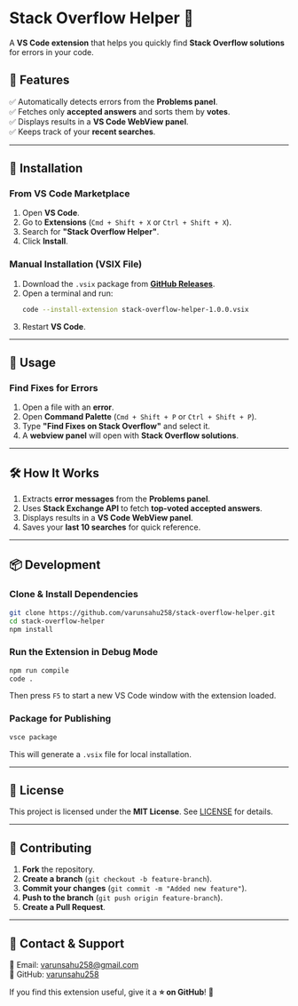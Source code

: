 # **Stack Overflow Helper** 🚀  
A **VS Code extension** that helps you quickly find **Stack Overflow solutions** for errors in your code.  

## **🔹 Features**
✅ Automatically detects errors from the **Problems panel**.  
✅ Fetches only **accepted answers** and sorts them by **votes**.  
✅ Displays results in a **VS Code WebView panel**.  
✅ Keeps track of your **recent searches**.  

---

## **📌 Installation**  

### **From VS Code Marketplace**  
1. Open **VS Code**.  
2. Go to **Extensions** (`Cmd + Shift + X` or `Ctrl + Shift + X`).  
3. Search for **"Stack Overflow Helper"**.  
4. Click **Install**.

### **Manual Installation (VSIX File)**  
1. Download the `.vsix` package from **[GitHub Releases](https://github.com/varunsahu258/stack-overflow-helper/releases)**.  
2. Open a terminal and run:  
   ```sh
   code --install-extension stack-overflow-helper-1.0.0.vsix
   ```
3. Restart **VS Code**.

---

## **🎯 Usage**
### **Find Fixes for Errors**  
1. Open a file with an **error**.  
2. Open **Command Palette** (`Cmd + Shift + P` or `Ctrl + Shift + P`).  
3. Type **"Find Fixes on Stack Overflow"** and select it.  
4. A **webview panel** will open with **Stack Overflow solutions**.  

---

## **🛠️ How It Works**
1. Extracts **error messages** from the **Problems panel**.  
2. Uses **Stack Exchange API** to fetch **top-voted accepted answers**.  
3. Displays results in a **VS Code WebView panel**.  
4. Saves your **last 10 searches** for quick reference.  

---

## **📦 Development**
### **Clone & Install Dependencies**
```sh
git clone https://github.com/varunsahu258/stack-overflow-helper.git
cd stack-overflow-helper
npm install
```

### **Run the Extension in Debug Mode**
```sh
npm run compile
code .
```
Then press `F5` to start a new VS Code window with the extension loaded.

### **Package for Publishing**
```sh
vsce package
```
This will generate a `.vsix` file for local installation.

---

## **📜 License**
This project is licensed under the **MIT License**. See [LICENSE](LICENSE) for details.  

---

## **🌟 Contributing**
1. **Fork** the repository.  
2. **Create a branch** (`git checkout -b feature-branch`).  
3. **Commit your changes** (`git commit -m "Added new feature"`).  
4. **Push to the branch** (`git push origin feature-branch`).  
5. **Create a Pull Request**.

---

## **📩 Contact & Support**
📧 Email: [varunsahu258@gmail.com](varunsahu258@gmail.com)  
🐙 GitHub: [varunsahu258](https://github.com/varunsahu258)  

If you find this extension useful, give it a **⭐ on GitHub**! 🚀  